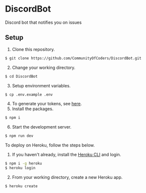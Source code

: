 # DiscordBot

Discord bot that notifies you on issues

## Setup

1. Clone this repository.

```bash
$ git clone https://github.com/CommunityOfCoders/DiscordBot.git
```

2. Change your working directory.

```bash
$ cd DiscordBot
```

3. Setup environment variables.

```bash
$ cp .env.example .env
```

4. To generate your tokens, see [here](./tokens.md).
5. Install the packages.

```bash
$ npm i
```

6. Start the development server.

```bash
$ npm run dev
```

To deploy on Heroku, follow the steps below.

1. If you haven't already, install the [Heroku CLI](https://devcenter.heroku.com/articles/heroku-cli) and login.

```bash
$ npm i -g heroku
$ heroku login
```

2. From your working directory, create a new Heroku app.

```bash
$ heroku create
```
